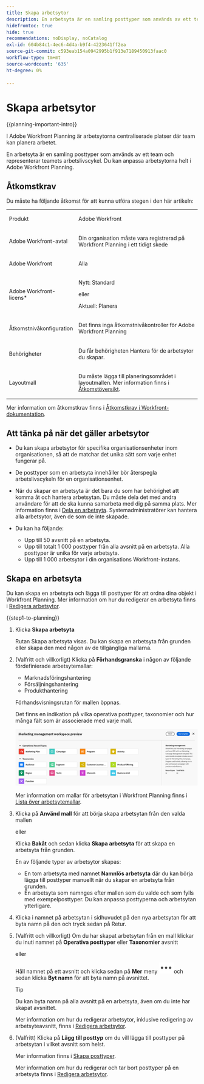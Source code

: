 ```yaml
---
title: Skapa arbetsytor
description: En arbetsyta är en samling posttyper som används av ett team och representerar teamets arbetslivscykel. Du kan anpassa arbetsytorna helt i Adobe Workfront Planning. Posttyperna är ordnade efter avsnitt på en arbetsyta.
hidefromtoc: true
hide: true
recommendations: noDisplay, noCatalog
exl-id: 604b84c1-4ec6-4d4a-b9f4-4223641ff2ea
source-git-commit: c593eab154a0942995b1f913e7189450913faac0
workflow-type: tm+mt
source-wordcount: '635'
ht-degree: 0%

---
```


<!--udpate the metadata with real information when making this avilable in TOC and in the left nav-->

# Skapa arbetsytor

{{planning-important-intro}}

I Adobe Workfront Planning är arbetsytorna centraliserade platser där team kan planera arbetet.

En arbetsyta är en samling posttyper som används av ett team och representerar teamets arbetslivscykel. Du kan anpassa arbetsytorna helt i Adobe Workfront Planning.

## Åtkomstkrav

Du måste ha följande åtkomst för att kunna utföra stegen i den här artikeln:

<table style="table-layout:auto">
 <col>
 </col>
 <col>
 </col>
 <tbody>
    <tr>
<tr>
<td>
   <p> Produkt</p> </td>
   <td>
   <p> Adobe Workfront</p> </td>
  </tr>  
 <td role="rowheader"><p>Adobe Workfront-avtal</p></td>
   <td>
<p>Din organisation måste vara registrerad på Workfront Planning i ett tidigt skede </p>
   </td>
  </tr>
  <tr>
   <td role="rowheader"><p>Adobe Workfront</p></td>
   <td>
<p>Alla</p>
   </td>
  </tr>
  <tr>
   <td role="rowheader"><p>Adobe Workfront-licens*</p></td>
   <td>
   <p>Nytt: Standard</p>
   eller
   <p>Aktuell: Planera</p> 
  </td>
  </tr>

<tr>
   <td role="rowheader"><p>Åtkomstnivåkonfiguration</p></td>
   <td> <p>Det finns inga åtkomstnivåkontroller för Adobe Workfront Planning</p>
</td>
  </tr>

<tr>
   <td role="rowheader"><p>Behörigheter</p></td>
   <td> <p>Du får behörigheten Hantera för de arbetsytor du skapar. </p>  
</td>
  </tr>

<tr>
   <td role="rowheader"><p>Layoutmall</p></td>
   <td> <p>Du måste lägga till planeringsområdet i layoutmallen. Mer information finns i <a href="/help/quicksilver/planning/access/access-overview.md">Åtkomstöversikt</a>. </p>  
</td>
  </tr>

</tbody>
</table>

Mer information om åtkomstkrav finns i [Åtkomstkrav i Workfront-dokumentation](/help/quicksilver/administration-and-setup/add-users/access-levels-and-object-permissions/access-level-requirements-in-documentation.md).

<!--Maybe enable this at GA - but Planning is not supposed to have Access controls in the Workfront Access Level: 
>[!NOTE]
>
>If you don't have access, ask your Workfront administrator if they set additional restrictions in your access level. For information on how a Workfront administrator can change your access level, see [Create or modify custom access levels](/help/quicksilver/administration-and-setup/administration-and-setup/add-users/configure-and-grant-access/create-modify-access-levels.md). -->

<!-- Notes to add for the table: for the "Workfront plans" row: the above is only for closed beta; when going to GA - activate the following plans:    
<p>Current plan: Prime and Ultimate</p>
<p>Legacy plan: Enterprise</p>-->

<!-- Notes for the table: for the "Workfront access" row: <p>For more information, see <a href="../../administration-and-setup/add-users/access-levels-and-object-permissions/wf-licenses.md" class="MCXref xref">Adobe Workfront licenses overview</a>.</p>-->

## Att tänka på när det gäller arbetsytor

* Du kan skapa arbetsytor för specifika organisationsenheter inom organisationen, så att de matchar det unika sätt som varje enhet fungerar på.
* De posttyper som en arbetsyta innehåller bör återspegla arbetslivscykeln för en organisationsenhet.
* När du skapar en arbetsyta är det bara du som har behörighet att komma åt och hantera arbetsytan. Du måste dela det med andra användare för att de ska kunna samarbeta med dig på samma plats. Mer information finns i [Dela en arbetsyta](/help/quicksilver/planning/access/share-workspaces.md). Systemadministratörer kan hantera alla arbetsytor, även de som de inte skapade.
* Du kan ha följande:

   * Upp till 50 avsnitt på en arbetsyta.
   * Upp till totalt 1 000 posttyper från alla avsnitt på en arbetsyta. Alla posttyper är unika för varje arbetsyta. <!--this might change-->
   * Upp till 1 000 arbetsytor i din organisations Workfront-instans.


## Skapa en arbetsyta

Du kan skapa en arbetsyta och lägga till posttyper för att ordna dina objekt i Workfront Planning. Mer information om hur du redigerar en arbetsyta finns i [Redigera arbetsytor](/help/quicksilver/planning/architecture/edit-workspaces.md).

{{step1-to-planning}}

1. Klicka **Skapa arbetsyta**

   Rutan Skapa arbetsyta visas. Du kan skapa en arbetsyta från grunden eller skapa den med någon av de tillgängliga mallarna.

1. (Valfritt och villkorligt) Klicka på **Förhandsgranska** i någon av följande fördefinierade arbetsytemallar:

   * Marknadsföringshantering
   * Försäljningshantering
   * Produkthantering

   Förhandsvisningsrutan för mallen öppnas.

   Det finns en indikation på vilka operativa posttyper, taxonomier och hur många fält som är associerade med varje mall.

   ![](assets/previewing-a-workspace-template.png)

   Mer information om mallar för arbetsytan i Workfront Planning finns i [Lista över arbetsytemallar](/help/quicksilver/planning/architecture/workspace-templates.md).

1. Klicka på **Använd mall** för att börja skapa arbetsytan från den valda mallen

   eller

   Klicka **Bakåt** och sedan klicka **Skapa arbetsyta** för att skapa en arbetsyta från grunden.

   En av följande typer av arbetsytor skapas:

   * En tom arbetsyta med namnet **Namnlös arbetsyta** där du kan börja lägga till posttyper manuellt när du skapar en arbetsyta från grunden.
   * En arbetsyta som namnges efter mallen som du valde och som fylls med exempelposttyper. Du kan anpassa posttyperna och arbetsytan ytterligare.

1. Klicka i namnet på arbetsytan i sidhuvudet på den nya arbetsytan för att byta namn på den och tryck sedan på Retur.

1. (Valfritt och villkorligt) Om du har skapat arbetsytan från en mall klickar du inuti namnet på **Operativa posttyper** eller **Taxonomier** avsnitt

   eller

   Håll namnet på ett avsnitt och klicka sedan på **Mer** meny ![](assets/more-menu.png)och sedan klicka **Byt namn** för att byta namn på avsnittet.

   >[!TIP]
   >
   >Du kan byta namn på alla avsnitt på en arbetsyta, även om du inte har skapat avsnittet.

   Mer information om hur du redigerar arbetsytor, inklusive redigering av arbetsyteavsnitt, finns i [Redigera arbetsytor](/help/quicksilver/planning/architecture/edit-workspaces.md).

1. (Valfritt) Klicka på **Lägg till posttyp** om du vill lägga till posttyper på arbetsytan i vilket avsnitt som helst.

   Mer information finns i [Skapa posttyper](/help/quicksilver/planning/architecture/create-record-types.md).

   Mer information om hur du redigerar och tar bort posttyper på en arbetsyta finns i [Redigera arbetsytor](/help/quicksilver/planning/architecture/edit-workspaces.md).


